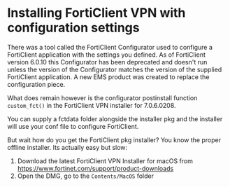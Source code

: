 # Installing FortiClient VPN with configuration settings

There was a tool called the FortiClient Configurator used to configure a FortiClient application with the settings you defined.
As of FortiClient version 6.0.10 this Configurator has been deprecated and doesn't run unless the version of the Configurator matches the version of the supplied FortiClient application.
A new EMS product was created to replace the configuration piece.

What does remain however is the configurator postinstall function `custom_fct()` in the FortiClient VPN installer for 7.0.6.0208.

You can supply a fctdata folder alongside the installer pkg and the installer will use your conf file to configure FortiClient.

But wait how do you get the FortiClient pkg installer? You know the proper offline installer.
Its actually easy but slow:

1. Download the latest FortiClient VPN Installer for macOS from https://www.fortinet.com/support/product-downloads
2. Open the DMG, go to the `Contents/MacOS` folder